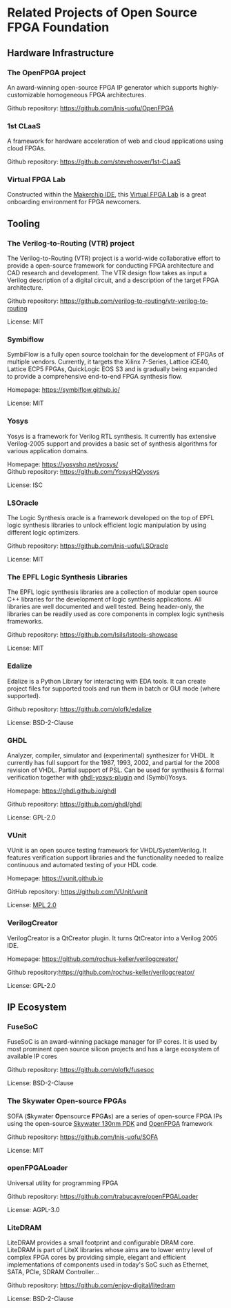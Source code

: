 # Related Projects of Open Source FPGA Foundation

## Hardware Infrastructure

### The OpenFPGA project
An award-winning open-source FPGA IP generator which supports highly-customizable homogeneous FPGA architectures.

Github repository: https://github.com/lnis-uofu/OpenFPGA

### 1st CLaaS
A framework for hardware acceleration of web and cloud applications using cloud FPGAs.

Github repository: https://github.com/stevehoover/1st-CLaaS

### Virtual FPGA Lab
Constructed within the [Makerchip IDE](https://makerchip.com), this [Virtual FPGA Lab](https://github.com/os-fpga/Virtual-FPGA-Lab) is a great onboarding environment for FPGA newcomers.

## Tooling

### The Verilog-to-Routing (VTR) project
The Verilog-to-Routing (VTR) project is a world-wide collaborative effort to provide a open-source framework for conducting FPGA architecture and CAD research and development. The VTR design flow takes as input a Verilog description of a digital circuit, and a description of the target FPGA architecture.

Github repository: https://github.com/verilog-to-routing/vtr-verilog-to-routing

License: MIT

### Symbiflow
SymbiFlow is a fully open source toolchain for the development of FPGAs of multiple vendors. Currently, it targets the Xilinx 7-Series, Lattice iCE40, Lattice ECP5 FPGAs, QuickLogic EOS S3 and is gradually being expanded to provide a comprehensive end-to-end FPGA synthesis flow.

Homepage: https://symbiflow.github.io/

License: MIT

### Yosys
Yosys is a framework for Verilog RTL synthesis. It currently has extensive Verilog-2005 support and provides a basic set of synthesis algorithms for various application domains.

Homepage: https://yosyshq.net/yosys/  
Github repository: https://github.com/YosysHQ/yosys  

License: ISC

### LSOracle
The Logic Synthesis oracle is a framework developed on the top of EPFL logic synthesis libraries to unlock efficient logic manipulation by using different logic optimizers.

Github repository: https://github.com/lnis-uofu/LSOracle

License: MIT

### The EPFL Logic Synthesis Libraries
The EPFL logic synthesis libraries are a collection of modular open source C++ libraries for the development of logic synthesis applications. All libraries are well documented and well tested. Being header-only, the libraries can be readily used as core components in complex logic synthesis frameworks.

Github repository: https://github.com/lsils/lstools-showcase

License: MIT

### Edalize
Edalize is a Python Library for interacting with EDA tools. It can create project files for supported tools and run them in batch or GUI mode (where supported).

Github repository: https://github.com/olofk/edalize

License: BSD-2-Clause

### GHDL
Analyzer, compiler, simulator and (experimental) synthesizer for VHDL. It currently has full support for the 1987, 1993, 2002, and partial for the 2008 revision of VHDL. Partial support of PSL. Can be used for synthesis & formal verification together with [ghdl-yosys-plugin](https://github.com/ghdl/ghdl-yosys-plugin) and (Symbi)Yosys.

Homepage: https://ghdl.github.io/ghdl

Github repository: https://github.com/ghdl/ghdl

License: GPL-2.0

### VUnit
VUnit is an open source testing framework for VHDL/SystemVerilog. It features verification support libraries and the functionality needed to realize continuous and automated testing of your HDL code.

Homepage: https://vunit.github.io

GitHub repository: https://github.com/VUnit/vunit

License: [MPL 2.0](https://www.mozilla.org/en-US/MPL/2.0)

### VerilogCreator
VerilogCreator is a QtCreator plugin. It turns QtCreator into a Verilog 2005 IDE.

Homepage: https://github.com/rochus-keller/verilogcreator/

Github repository:https://github.com/rochus-keller/verilogcreator/

License: GPL-2.0

## IP Ecosystem

### FuseSoC
FuseSoC is an award-winning package manager for IP cores. It is used by most prominent open source silicon projects and has a large ecosystem of available IP cores

Github repository: https://github.com/olofk/fusesoc

License: BSD-2-Clause

### The Skywater Open-source FPGAs
SOFA (**S**kywater **O**pensource **F**PG**A**s) are a series of open-source FPGA IPs using the open-source [Skywater 130nm PDK](https://github.com/google/skywater-pdk) and [OpenFPGA](https://github.com/lnis-uofu/OpenFPGA) framework

Github repository: https://github.com/lnis-uofu/SOFA

License: MIT

### openFPGALoader
Universal utility for programming FPGA

Github repository: https://github.com/trabucayre/openFPGALoader

License: AGPL-3.0

### LiteDRAM
LiteDRAM provides a small footprint and configurable DRAM core. LiteDRAM is part of LiteX libraries whose aims are to lower entry level of complex FPGA cores by providing simple, elegant and efficient implementations of components used in today's SoC such as Ethernet, SATA, PCIe, SDRAM Controller...

Github repository: https://github.com/enjoy-digital/litedram

License: BSD-2-Clause

